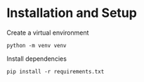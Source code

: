 # Installation and Setup
Create a virtual environment
```
python -m venv venv
```

Install dependencies
```
pip install -r requirements.txt
```